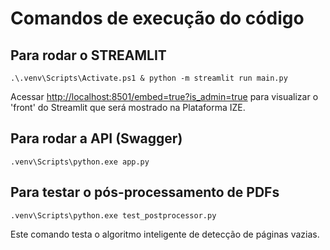 # Comandos de execução do código

## Para rodar o STREAMLIT

`.\.venv\Scripts\Activate.ps1 & python -m streamlit run main.py`

Acessar <http://localhost:8501/embed=true?is_admin=true> para visualizar o 'front' do Streamlit que será mostrado na Plataforma IZE.

## Para rodar a API (Swagger)

`.venv\Scripts\python.exe app.py`

## Para testar o pós-processamento de PDFs

`.venv\Scripts\python.exe test_postprocessor.py`

Este comando testa o algoritmo inteligente de detecção de páginas vazias.

<!-- Force redeploy: 2025-10-16 -->
